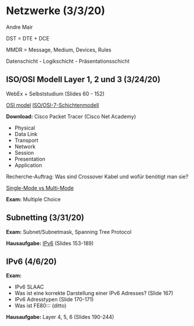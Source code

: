 # Netzwerke (3/3/20)

Andre Mair

DST = DTE + DCE

MMDR = Message, Medium, Devices, Rules

Datenschicht - Logikschicht - Präsentationsschicht

## ISO/OSI Modell Layer 1, 2 und 3 (3/24/20)

WebEx + Selbststudium (Slides 60 - 152)

[OSI model](https://en.wikipedia.org/wiki/OSI_model)
[ISO/OSI-7-Schichtenmodell](https://www.elektronik-kompendium.de/sites/kom/0301201.htm)

**Download:** Cisco Packet Tracer (Cisco Net Academy)

 - Physical 
 - Data Link 
 - Transport
 - Network
 - Session
 - Presentation
 - Application

Recherche-Auftrag: Was sind Crossover Kabel und wofür benötigt man sie?

[Single-Mode vs Multi-Mode](https://community.fs.com/blog/single-mode-cabling-cost-vs-multimode-cabling-cost.html)

**Exam:** Multiple Choice 

## Subnetting (3/31/20)

**Exam:** Subnet/Subnetmask, Spanning Tree Protocol

**Hausaufgabe:** [IPv6](https://tools.ietf.org/html/rfc2460) (Slides 153-189)

## IPv6 (4/6/20)

**Exam:** 
- IPv6 SLAAC
- Was ist eine korrekte Darstellung einer IPv6 Adresses? (Slide 167)
- IPv6 Adresstypen (Slide 170-171)
- Was ist FE80::: (ditto)

**Hausaufgabe:** Layer 4, 5, 6 (Slides 190-244)


<!--stackedit_data:
eyJoaXN0b3J5IjpbLTI1OTM0OTEwOCwtMTYwNjQyMjc3OSwxMz
AwNDYwNjQ4LDQ3MTA4ODA4OSwtMTE3MjE2NTc5OSwtMzg0NzM5
MTU5LC00MjY5NTQyNSwtNTIwNTczOTYzLC04OTA2MTk4MDddfQ
==
-->